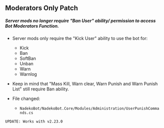 ## Moderators Only Patch

##### Server mods no longer require "Ban User" ability/ permission to access Bot Moderators Function.

- Server mods only require the "Kick User" ability to use the bot for:
	- Kick
	- Ban 
	- SoftBan
	- Unban
	- Warn
	- Warnlog
	
- Keep in mind that "Mass Kill, Warn clear, Warn Punish and Warn Punish List" still require Ban ability.
	
- File changed: 
	- `NadekoBot/NadekoBot.Core/Modules/Administration/UserPunishCommands.cs`
	
`UPDATE: Works with v2.23.0`